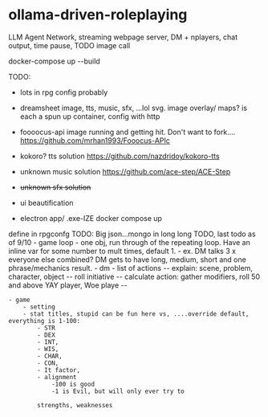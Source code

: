 # ollama-driven-roleplaying
LLM Agent Network, streaming webpage server, DM + nplayers, chat output, time pause, TODO image call

docker-compose up --build

TODO: 
- lots in rpg config probably 
- dreamsheet image, tts, music, sfx, ...lol svg. image overlay/ maps? is each a spun up container, config with http

- foooocus-api image running and getting hit. Don't want to fork.... https://github.com/mrhan1993/Fooocus-APIc
- kokoro? tts solution https://github.com/nazdridoy/kokoro-tts
- unknown music solution https://github.com/ace-step/ACE-Step
- ~~unknown sfx solution~~
- ui beautification
- electron app/ .exe-IZE docker compose up


define in rpgconfg TODO:
Big json...mongo in long long TODO, last todo as of 9/10
    - game loop
        - one obj, run through of the repeating loop. Have an inline var for some number to mult times, default 1. 
        - ex. DM talks 3 x everyone else combined? DM gets to have long, medium, short and one phrase/mechanics result.
    - dm
        - list of actions
        -- explain: scene, problem, character, object
        -- roll initiative
        -- calculate action: gather modifiers, roll 50 and above YAY player, Woe playe
        -- 

    - game
        - setting
        - stat titles, stupid can be fun here vs, ....override default, everything is 1-100: 
            - STR
            - DEX 
            - INT, 
            - WIS, 
            - CHAR, 
            - CON, 
            - It factor, 
            - alignment
                -100 is good
                -1 is Evil, but will only ever try to
                
            strengths, weaknesses